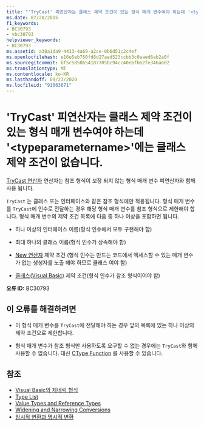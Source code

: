 ```yaml
---
title: "'TryCast' 피연산자는 클래스 제약 조건이 있는 형식 매개 변수여야 하는데 '<typeparametername>'에는 클래스 제약 조건이 없습니다."
ms.date: 07/20/2015
f1_keywords:
- BC30793
- vbc30793
helpviewer_keywords:
- BC30793
ms.assetid: a38a1da9-4413-4a69-a2ce-0b6d51c2c4ef
ms.openlocfilehash: e16e5eb760fd8d27aed523ccbb3c0aaed6ab2a0f
ms.sourcegitcommit: bf5c5850654187705bc94cc40ebfb62fe346ab02
ms.translationtype: MT
ms.contentlocale: ko-KR
ms.lasthandoff: 09/23/2020
ms.locfileid: "91063671"
---
```

# <a name="trycast-operands-must-be-class-constrained-type-parameters-but-typeparametername-has-no-class-constraint"></a>'TryCast' 피연산자는 클래스 제약 조건이 있는 형식 매개 변수여야 하는데 '\<typeparametername>'에는 클래스 제약 조건이 없습니다.

[TryCast 연산자](../language-reference/operators/trycast-operator.md) 연산자는 참조 형식이 보장 되지 않는 형식 매개 변수 피연산자와 함께 사용 됩니다.  
  
 `TryCast` 는 클래스 또는 인터페이스와 같은 참조 형식에만 적용됩니다. 형식 매개 변수를 `TryCast`에 인수로 전달하는 경우 해당 형식 매개 변수를 참조 형식으로 제한해야 합니다. 형식 매개 변수의 제약 조건 목록에 다음 중 하나 이상을 포함하면 됩니다.  
  
- 하나 이상의 인터페이스 이름(형식 인수에서 모두 구현해야 함)  
  
- 최대 하나의 클래스 이름(형식 인수가 상속해야 함)  
  
- [New 연산자](../language-reference/operators/new-operator.md) 제약 조건 (형식 인수는 만드는 코드에서 액세스할 수 있는 매개 변수가 없는 생성자를 노출 해야 하므로 클래스 여야 함)  
  
- [클래스(Visual Basic)](../language-reference/statements/class-statement.md) 제약 조건(형식 인수가 참조 형식이어야 함)  
  
 **오류 ID:** BC30793  
  
## <a name="to-correct-this-error"></a>이 오류를 해결하려면  
  
- 이 형식 매개 변수를 `TryCast`에 전달해야 하는 경우 앞의 목록에 있는 하나 이상의 제약 조건으로 제한합니다.  
  
- 형식 매개 변수가 참조 형식만 사용하도록 요구할 수 없는 경우에는 `TryCast`와 함께 사용할 수 없습니다. 대신 [CType Function](../language-reference/functions/ctype-function.md) 를 사용할 수 있습니다.  
  
## <a name="see-also"></a>참조

- [Visual Basic의 제네릭 형식](../programming-guide/language-features/data-types/generic-types.md)
- [Type List](../language-reference/statements/type-list.md)
- [Value Types and Reference Types](../programming-guide/language-features/data-types/value-types-and-reference-types.md)
- [Widening and Narrowing Conversions](../programming-guide/language-features/data-types/widening-and-narrowing-conversions.md)
- [암시적 변환과 명시적 변환](../programming-guide/language-features/data-types/implicit-and-explicit-conversions.md)
